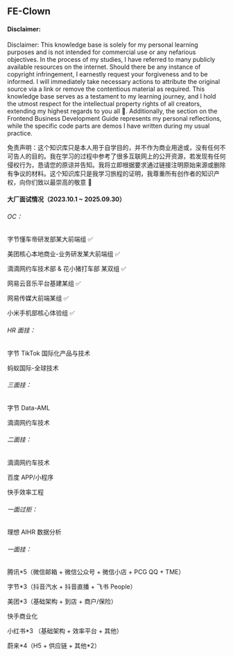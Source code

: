 ## FE-Clown

#### Disclaimer:

Disclaimer: This knowledge base is solely for my personal learning purposes and is not intended for commercial use or any nefarious objectives. In the process of my studies, I have referred to many publicly available resources on the internet. Should there be any instance of copyright infringement, I earnestly request your forgiveness and to be informed. I will immediately take necessary actions to attribute the original source via a link or remove the contentious material as required. This knowledge base serves as a testament to my learning journey, and I hold the utmost respect for the intellectual property rights of all creators, extending my highest regards to you all 🌟. Additionally, the section on the Frontend Business Development Guide represents my personal reflections, while the specific code parts are demos I have written during my usual practice.

免责声明：这个知识库只是本人用于自学目的，并不作为商业用途或，没有任何不可告人的目的。我在学习的过程中参考了很多互联网上的公开资源，若发现有任何侵权行为，恳请您的原谅并告知。我将立即根据要求通过链接注明原始来源或删除有争议的材料。这个知识库只是我学习旅程的证明，我尊重所有创作者的知识产权，向你们致以最崇高的敬意 🌟

#### 大厂面试情况（2023.10.1 ~ 2025.09.30）

###### OC：

字节懂车帝研发部某大前端组 ✅

美团核心本地商业-业务研发某大前端组 ✅

滴滴网约车技术部 & 花小猪打车部 某双组 ✅

网易云音乐平台基建某组 ✅

网易传媒大前端某组 ✅

小米手机部核心体验组 ✅

###### HR 面挂：

字节 TikTok 国际化产品与技术

蚂蚁国际-全球技术

###### 三面挂：

字节 Data-AML

滴滴网约车技术

###### 二面挂：

滴滴网约车技术

百度 APP/小程序

快手效率工程

###### 一面过拒：

理想 AIHR 数据分析

###### 一面挂：

腾讯\*5（微信邮箱 + 微信公众号 + 微信小店 + PCG QQ + TME）

字节\*3（抖音汽水 + 抖音直播 + 飞书 People）

美团\*3（基础架构 + 到店 + 商户/保险）

快手商业化

小红书\*3 （基础架构 + 效率平台 + 其他）

蔚来\*4（H5 + 供应链 + 其他\*2）
